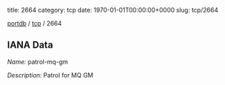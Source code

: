 title: 2664
category: tcp
date: 1970-01-01T00:00:00+0000
slug: tcp/2664

[portdb](/) / [tcp](/category/tcp.html) / 2664


## IANA Data

_Name:_ patrol-mq-gm

_Description:_ Patrol for MQ GM

